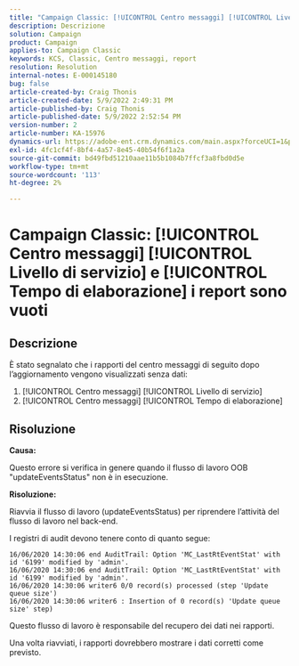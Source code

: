 ```yaml
---
title: "Campaign Classic: [!UICONTROL Centro messaggi] [!UICONTROL Livello di servizio] e [!UICONTROL Tempo di elaborazione] i report sono vuoti"
description: Descrizione
solution: Campaign
product: Campaign
applies-to: Campaign Classic
keywords: KCS, Classic, Centro messaggi, report
resolution: Resolution
internal-notes: E-000145180
bug: false
article-created-by: Craig Thonis
article-created-date: 5/9/2022 2:49:31 PM
article-published-by: Craig Thonis
article-published-date: 5/9/2022 2:52:54 PM
version-number: 2
article-number: KA-15976
dynamics-url: https://adobe-ent.crm.dynamics.com/main.aspx?forceUCI=1&pagetype=entityrecord&etn=knowledgearticle&id=7f60453b-a7cf-ec11-a7b5-00224809c196
exl-id: 4fc1cf4f-8bf4-4a57-8e45-40b54f6f1a2a
source-git-commit: bd49fbd51210aae11b5b1084b7ffcf3a8fbd0d5e
workflow-type: tm+mt
source-wordcount: '113'
ht-degree: 2%

---
```


# Campaign Classic: [!UICONTROL Centro messaggi] [!UICONTROL Livello di servizio] e [!UICONTROL Tempo di elaborazione] i report sono vuoti

## Descrizione


È stato segnalato che i rapporti del centro messaggi di seguito dopo l’aggiornamento vengono visualizzati senza dati:

1. [!UICONTROL Centro messaggi] [!UICONTROL Livello di servizio]
2. [!UICONTROL Centro messaggi] [!UICONTROL Tempo di elaborazione]


## Risoluzione


<b>Causa: </b>

Questo errore si verifica in genere quando il flusso di lavoro OOB &quot;updateEventsStatus&quot; non è in esecuzione.

<b>Risoluzione:</b>

Riavvia il flusso di lavoro (updateEventsStatus) per riprendere l’attività del flusso di lavoro nel back-end.

I registri di audit devono tenere conto di quanto segue:


```
16/06/2020 14:30:06 end AuditTrail: Option 'MC_LastRtEventStat' with id '6199' modified by 'admin'.
16/06/2020 14:30:06 end AuditTrail: Option 'MC_LastRtEventStat' with id '6199' modified by 'admin'.
16/06/2020 14:30:06 writer6 0/0 record(s) processed (step 'Update queue size')
16/06/2020 14:30:06 writer6 : Insertion of 0 record(s) 'Update queue size' step)
```


Questo flusso di lavoro è responsabile del recupero dei dati nei rapporti.

Una volta riavviati, i rapporti dovrebbero mostrare i dati corretti come previsto.
